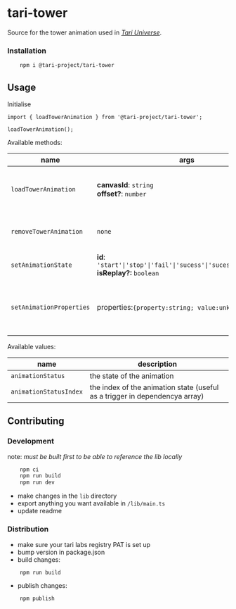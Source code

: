 # tari-tower

Source for the tower animation used in [_Tari Universe_](https://github.com/tari-project/universe).

### Installation

```bash
    npm i @tari-project/tari-tower
```

## Usage

Initialise

```tsx
import { loadTowerAnimation } from '@tari-project/tari-tower';

loadTowerAnimation();
```

Available methods:

| name                     | args                                                                                             | description                                        |
| ------------------------ | ------------------------------------------------------------------------------------------------ | -------------------------------------------------- |
| `loadTowerAnimation`     | **canvasId**: `string` <br/> **offset?**: `number`                                               | initialise all the animation logic + canvas        |
| `removeTowerAnimation`   | `none`                                                                                           | stop the animation and remove canvas               |
| `setAnimationState`      | **id**: `'start'\|'stop'\|'fail'\|'sucess'\|'sucess2'\|'sucess3'` <br/> **isReplay?:** `boolean` | set the animation state                            |
| `setAnimationProperties` | properties:`{property:string; value:unknown}[]`                                                  | set properties (e.g colours in dark vs light mode) |

Available values:

| name                   | description                                                                 |
| ---------------------- | --------------------------------------------------------------------------- |
| `animationStatus`      | the state of the animation                                                  |
| `animationStatusIndex` | the index of the animation state (useful as a trigger in dependencya array) |

## Contributing

### Development

note: _must be built first to be able to reference the lib locally_

```bash
    npm ci
    npm run build
    npm run dev
```

-   make changes in the `lib` directory
-   export anything you want available in `/lib/main.ts`
-   update readme

### Distribution

-   make sure your tari labs registry PAT is set up
-   bump version in package.json
-   build changes:

```bash
    npm run build
```

-   publish changes:

```
    npm publish
```
